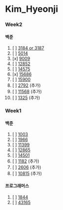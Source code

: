 # Kim_Hyeonji


 
### Week2
#### 백준
1. [ ] [3184 or 3187](https://www.acmicpc.net/problem/3184)
2. [ ] [5014](https://www.acmicpc.net/problem/5014)
3. [x] [9009](https://www.acmicpc.net/problem/9009)
4. [ ] [12852](https://www.acmicpc.net/problem/12852)
5. [ ] [14575](https://www.acmicpc.net/problem/14575)
6. [x] [15686](https://www.acmicpc.net/problem/15686)
7. [ ] [15900](https://www.acmicpc.net/problem/15900)
8. [ ] [2792](https://www.acmicpc.net/problem/2792) (추가)
9. [ ] [11568](https://www.acmicpc.net/problem/11568) (추가)
10. [ ] [1325](https://www.acmicpc.net/problem/1325) (추가)

### Week1
#### 백준
1. [ ] [1003](https://www.acmicpc.net/problem/1003)
2. [ ] [1966](https://www.acmicpc.net/problem/1966)
3. [ ] [11399](https://www.acmicpc.net/problem/11399)
4. [ ] [12865](https://www.acmicpc.net/problem/12865)
5. [ ] [14501](https://www.acmicpc.net/problem/14501)
6. [ ] [1182](https://www.acmicpc.net/problem/1182) (추가)
7. [ ] [2606](https://www.acmicpc.net/problem/2606) (추가)
8. [ ] [10815](https://www.acmicpc.net/problem/10815) (추가)

#### 프로그래머스
1. [ ] [1844](https://school.programmers.co.kr/learn/courses/30/lessons/1844)
2. [ ] [43165](https://school.programmers.co.kr/learn/courses/30/lessons/43165)
